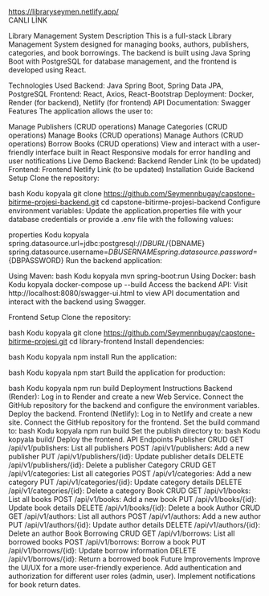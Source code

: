 https://libraryseymen.netlify.app/     
CANLI LİNK

Library Management System
Description
This is a full-stack Library Management System designed for managing books, authors, publishers, categories, and book borrowings. The backend is built using Java Spring Boot with PostgreSQL for database management, and the frontend is developed using React.

Technologies Used
Backend: Java Spring Boot, Spring Data JPA, PostgreSQL
Frontend: React, Axios, React-Bootstrap
Deployment: Docker, Render (for backend), Netlify (for frontend)
API Documentation: Swagger
Features
The application allows the user to:

Manage Publishers (CRUD operations)
Manage Categories (CRUD operations)
Manage Books (CRUD operations)
Manage Authors (CRUD operations)
Borrow Books (CRUD operations)
View and interact with a user-friendly interface built in React
Responsive modals for error handling and user notifications
Live Demo
Backend: Backend Render Link (to be updated)
Frontend: Frontend Netlify Link (to be updated)
Installation Guide
Backend Setup
Clone the repository:

bash
Kodu kopyala
git clone https://github.com/Seymennbugay/capstone-bitirme-projesi-backend.git
cd capstone-bitirme-projesi-backend
Configure environment variables: Update the application.properties file with your database credentials or provide a .env file with the following values:

properties
Kodu kopyala
spring.datasource.url=jdbc:postgresql://${DBURL}/${DBNAME}
spring.datasource.username=${DBUSERNAME}
spring.datasource.password=${DBPASSWORD}
Run the backend application:

Using Maven:
bash
Kodu kopyala
mvn spring-boot:run
Using Docker:
bash
Kodu kopyala
docker-compose up --build
Access the backend API: Visit http://localhost:8080/swagger-ui.html to view API documentation and interact with the backend using Swagger.

Frontend Setup
Clone the repository:

bash
Kodu kopyala
git clone https://github.com/Seymennbugay/capstone-bitirme-projesi.git
cd library-frontend
Install dependencies:

bash
Kodu kopyala
npm install
Run the application:

bash
Kodu kopyala
npm start
Build the application for production:

bash
Kodu kopyala
npm run build
Deployment Instructions
Backend (Render):
Log in to Render and create a new Web Service.
Connect the GitHub repository for the backend and configure the environment variables.
Deploy the backend.
Frontend (Netlify):
Log in to Netlify and create a new site.
Connect the GitHub repository for the frontend.
Set the build command to:
bash
Kodu kopyala
npm run build
Set the publish directory to:
bash
Kodu kopyala
build/
Deploy the frontend.
API Endpoints
Publisher CRUD
GET /api/v1/publishers: List all publishers
POST /api/v1/publishers: Add a new publisher
PUT /api/v1/publishers/{id}: Update publisher details
DELETE /api/v1/publishers/{id}: Delete a publisher
Category CRUD
GET /api/v1/categories: List all categories
POST /api/v1/categories: Add a new category
PUT /api/v1/categories/{id}: Update category details
DELETE /api/v1/categories/{id}: Delete a category
Book CRUD
GET /api/v1/books: List all books
POST /api/v1/books: Add a new book
PUT /api/v1/books/{id}: Update book details
DELETE /api/v1/books/{id}: Delete a book
Author CRUD
GET /api/v1/authors: List all authors
POST /api/v1/authors: Add a new author
PUT /api/v1/authors/{id}: Update author details
DELETE /api/v1/authors/{id}: Delete an author
Book Borrowing CRUD
GET /api/v1/borrows: List all borrowed books
POST /api/v1/borrows: Borrow a book
PUT /api/v1/borrows/{id}: Update borrow information
DELETE /api/v1/borrows/{id}: Return a borrowed book
Future Improvements
Improve the UI/UX for a more user-friendly experience.
Add authentication and authorization for different user roles (admin, user).
Implement notifications for book return dates.
